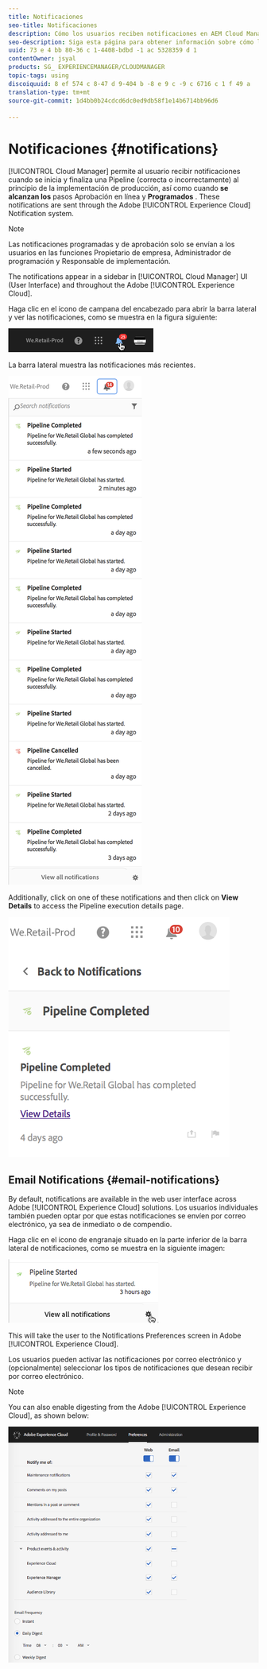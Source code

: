 ```yaml
---
title: Notificaciones
seo-title: Notificaciones
description: Cómo los usuarios reciben notificaciones en AEM Cloud Manager
seo-description: Siga esta página para obtener información sobre cómo los usuarios reciben notificaciones cuando un canal comienza y finaliza (de forma correcta o incorrecta) en AEM Cloud Manager.
uuid: 73 e 4 bb 80-36 c 1-4408-bdbd -1 ac 5328359 d 1
contentOwner: jsyal
products: SG_ EXPERIENCEMANAGER/CLOUDMANAGER
topic-tags: using
discoiquuid: 8 ef 574 c 8-47 d 9-404 b -8 e 9 c -9 c 6716 c 1 f 49 a
translation-type: tm+mt
source-git-commit: 1d4bb0b24cdcd6dc0ed9db58f1e14b6714bb96d6

---
```



# Notificaciones {#notifications}

[!UICONTROL Cloud Manager] permite al usuario recibir notificaciones cuando se inicia y finaliza una Pipeline (correcta o incorrectamente) al principio de la implementación de producción, así como cuando **se alcanzan los** pasos Aprobación en línea y **Programados** . These notifications are sent through the Adobe [!UICONTROL Experience Cloud] Notification system.

>[!NOTE]
>
>Las notificaciones programadas y de aprobación solo se envían a los usuarios en las funciones Propietario de empresa, Administrador de programación y Responsable de implementación.

The notifications appear in a sidebar in [!UICONTROL Cloud Manager] UI (User Interface) and throughout the Adobe [!UICONTROL Experience Cloud].

Haga clic en el icono de campana del encabezado para abrir la barra lateral y ver las notificaciones, como se muestra en la figura siguiente:

![](assets/image2018-7-12_11-52-40.png)

La barra lateral muestra las notificaciones más recientes.

![](assets/screen_shot_2018-07-20at91406pm.png)

Additionally, click on one of these notifications and then click on **View Details** to access the Pipeline execution details page.

![](assets/screen_shot_2018-08-14at43503pm.png)

## Email Notifications {#email-notifications}

By default, notifications are available in the web user interface across Adobe [!UICONTROL Experience Cloud] solutions. Los usuarios individuales también pueden optar por que estas notificaciones se envíen por correo electrónico, ya sea de inmediato o de compendio.

Haga clic en el icono de engranaje situado en la parte inferior de la barra lateral de notificaciones, como se muestra en la siguiente imagen:

![](assets/image2018-7-12_12-8-19.png)

This will take the user to the Notifications Preferences screen in Adobe [!UICONTROL Experience Cloud].

Los usuarios pueden activar las notificaciones por correo electrónico y (opcionalmente) seleccionar los tipos de notificaciones que desean recibir por correo electrónico.

>[!NOTE]
>
>You can also enable digesting from the Adobe [!UICONTROL Experience Cloud], as shown below:

![](assets/image2018-7-12_12-10-51.png)
